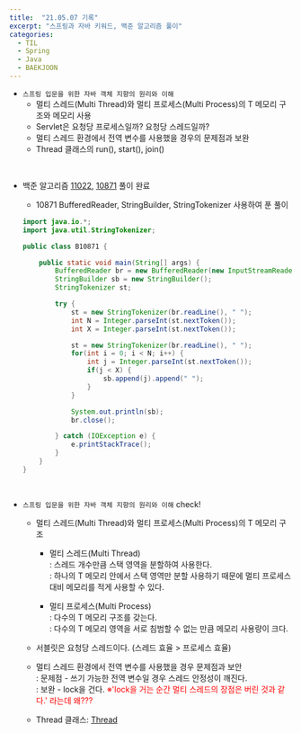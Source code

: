 ```yaml
---
title:  "21.05.07 기록"
excerpt: "스프링과 자바 키워드, 백준 알고리즘 풀이"
categories:
  - TIL
  - Spring
  - Java
  - BAEKJOON
---
```



+ `스프링 입문을 위한 자바 객체 지향의 원리와 이해`
  + 멀티 스레드(Multi Thread)와 멀티 프로세스(Multi Process)의 T 메모리 구조와 메모리 사용
  + Servlet은 요청당 프로세스일까? 요청당 스레드일까?
  + 멀티 스레드 환경에서 전역 변수를 사용했을 경우의 문제점과 보완
  + Thread 클래스의 run(), start(), join()

<br />

+ 백준 알고리즘 [11022](https://www.acmicpc.net/problem/11022), [10871](https://www.acmicpc.net/problem/10871) 풀이 완료

  + 10871  BufferedReader, StringBuilder, StringTokenizer 사용하여 푼 풀이<br />

  ```java
  import java.io.*;
  import java.util.StringTokenizer;

  public class B10871 {

      public static void main(String[] args) {
          BufferedReader br = new BufferedReader(new InputStreamReader(System.in));
          StringBuilder sb = new StringBuilder();
          StringTokenizer st;

          try {
              st = new StringTokenizer(br.readLine(), " ");
              int N = Integer.parseInt(st.nextToken());
              int X = Integer.parseInt(st.nextToken());

              st = new StringTokenizer(br.readLine(), " ");
              for(int i = 0; i < N; i++) {
                  int j = Integer.parseInt(st.nextToken());
                  if(j < X) {
                      sb.append(j).append(" ");
                  }
              }

              System.out.println(sb);
              br.close();

          } catch (IOException e) {
              e.printStackTrace();
          }
      }
  }
  ```

<br />

+ `스프링 입문을 위한 자바 객체 지향의 원리와 이해` check!
  + 멀티 스레드(Multi Thread)와 멀티 프로세스(Multi Process)의 T 메모리 구조<br />
    + 멀티 스레드(Multi Thread)<br />
    : 스레드 개수만큼 스택 영역을 분할하여 사용한다.<br />
    : 하나의 T 메모리 안에서 스택 영역만 분할 사용하기 때문에 멀티 프로세스 대비 메모리를 적게 사용할 수 있다.<br />

    + 멀티 프로세스(Multi Process)<br />
    : 다수의 T 메모리 구조를 갖는다.<br />
    : 다수의 T 메모리 영역을 서로 침범할 수 없는 만큼 메모리 사용량이 크다.<br />

  + 서블릿은 요청당 스레드이다. (스레드 효율 > 프로세스 효율)<br />

  + 멀티 스레드 환경에서 전역 변수를 사용했을 경우 문제점과 보안<br />
    : 문제점 - 쓰기 가능한 전역 변수일 경우 스레드 안정성이 깨진다.<br />
    : 보완 - lock을 건다.
      <span style="color: red;">※'lock을 거는 순간 멀티 스레드의 장점은 버린 것과 같다.' 라는데 왜???</span><br/>

  + Thread 클래스: [Thread](https://wikidocs.net/230)
